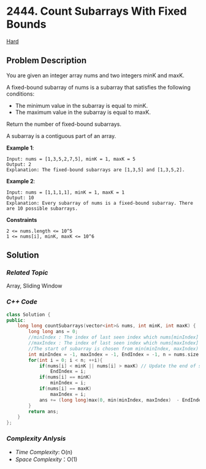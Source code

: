 # 2444. Count Subarrays With Fixed Bounds
[Hard](https://leetcode.com/problems/count-subarrays-with-fixed-bounds/description/)

## Problem Description

You are given an integer array nums and two integers minK and maxK.

A fixed-bound subarray of nums is a subarray that satisfies the following conditions:

  - The minimum value in the subarray is equal to minK.
  - The maximum value in the subarray is equal to maxK.

Return the number of fixed-bound subarrays.

A subarray is a contiguous part of an array.


**Example 1**:
```
Input: nums = [1,3,5,2,7,5], minK = 1, maxK = 5
Output: 2
Explanation: The fixed-bound subarrays are [1,3,5] and [1,3,5,2].
```
**Example 2**:
```
Input: nums = [1,1,1,1], minK = 1, maxK = 1
Output: 10
Explanation: Every subarray of nums is a fixed-bound subarray. There are 10 possible subarrays.
```

**Constraints**
```
2 <= nums.length <= 10^5
1 <= nums[i], minK, maxK <= 10^6
```

## Solution

### _Related Topic_
   Array, Sliding Window

### _C++ Code_
```cpp
class Solution {
public:
    long long countSubarrays(vector<int>& nums, int minK, int maxK) {
        long long ans = 0;
        //minIndex : The index of last seen index which nums[minIndex] = minK
        //maxIndex : The index of last seen index which nums[maxIndex] = maxK
        //The start of subarray is chosen from min(minIndex, maxIndex)
        int minIndex = -1, maxIndex = -1, EndIndex = -1, n = nums.size();
        for(int i = 0; i < n; ++i){
            if(nums[i] < minK || nums[i] > maxK) // Update the end of subarray index
                EndIndex = i;
            if(nums[i] == minK)
                minIndex = i;
            if(nums[i] == maxK)
                maxIndex = i;
            ans += (long long)max(0, min(minIndex, maxIndex)  - EndIndex);
        }
        return ans;
    }
};
```

### _Complexity Anlysis_
- _Time Complexity_: O(n)
- _Space Complexity_：O(1)
